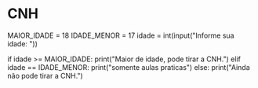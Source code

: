 # CNH

MAIOR_IDADE = 18
IDADE_MENOR = 17
idade = int(input("Informe sua idade: "))

if idade >= MAIOR_IDADE:
    print("Maior de idade, pode tirar a CNH.")
elif idade == IDADE_MENOR:
    print("somente aulas praticas")
else:
    print("Ainda não pode tirar a CNH.")
